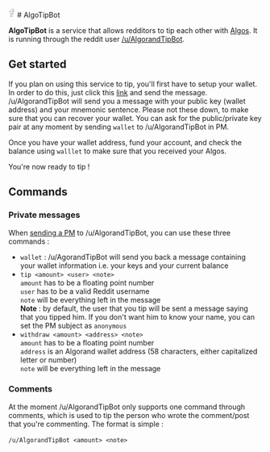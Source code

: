 <img src="images/logo.png" alt="logo" height="20"/>
# AlgoTipBot


**AlgoTipBot** is a service that allows redditors to tip each other with [Algos](https://www.algorand.com/). It is running through the reddit user [/u/AlgorandTipBot](https://www.reddit.com/user/AlgorandTipBot).

## Get started

If you plan on using this service to tip, you'll first have to setup your wallet. In order to do this, just click this [link](https://www.reddit.com/message/compose/?to=AlgorandTipBot&subject=NewAccount&message=wallet) and send the message. /u/AlgorandTipBot will send you a message with your public key (wallet address) and your mnemonic sentence. Please not these down, to make sure that you can recover your wallet. You can ask for the public/private key pair at any moment by sending `wallet` to /u/AlgorandTipBot in PM.

Once you have your wallet address, fund your account, and check the balance using `walllet` to make sure that you received your Algos.

You're now ready to tip !

## Commands

### Private messages

When [sending a PM](https://www.reddit.com/message/compose/?to=AlgorandTipBot) to /u/AlgorandTipBot, you can use these three commands : 

 - `wallet` : /u/AgorandTipBot will send you back a message containing your wallet information i.e. your keys and your current balance
 - `tip <amount> <user> <note>` \
    `amount` has to be a floating point number\
    `user` has to be a valid Reddit username\
    `note` will be everything left in  the message\
    **Note** : by default, the user that you tip will be sent a message saying that you tipped him. If you don't want him to know your name, you can set the PM subject as `anonymous`
 - `withdraw <amount> <address> <note>` \
    `amount` has to be a floating point number\
    `address` is an Algorand wallet address (58 characters, either capitalized letter or number)\
    `note` will be everything left in the message

### Comments

At the moment /u/AlgorandTipBot only supports one command through comments, which is used to tip the person who wrote the comment/post that you're commenting. The format is simple : 

`/u/AlgorandTipBot <amount> <note>`
